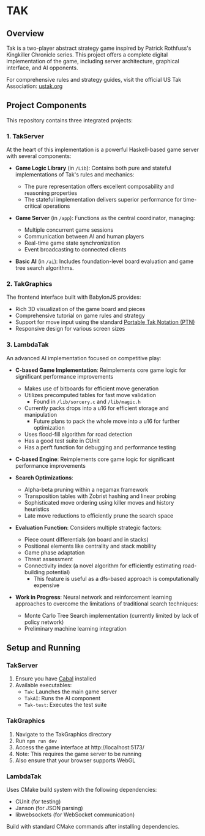 # TAK

## Overview
Tak is a two-player abstract strategy game inspired by Patrick Rothfuss's Kingkiller Chronicle series. This project offers a complete digital implementation of the game, including server architecture, graphical interface, and AI opponents.

For comprehensive rules and strategy guides, visit the official US Tak Association: [ustak.org](https://ustak.org/)

## Project Components

This repository contains three integrated projects:

### 1. TakServer

At the heart of this implementation is a powerful Haskell-based game server with several components:

- **Game Logic Library** (in `/Lib`): Contains both pure and stateful implementations of Tak's rules and mechanics:
  - The pure representation offers excellent composability and reasoning properties
  - The stateful implementation delivers superior performance for time-critical operations

- **Game Server** (in `/app`): Functions as the central coordinator, managing:
  - Multiple concurrent game sessions
  - Communication between AI and human players
  - Real-time game state synchronization
  - Event broadcasting to connected clients

- **Basic AI** (in `/ai`): Includes foundation-level board evaluation and game tree search algorithms.

### 2. TakGraphics

The frontend interface built with BabylonJS provides:

- Rich 3D visualization of the game board and pieces
- Comprehensive tutorial on game rules and strategy
- Support for move input using the standard [Portable Tak Notation (PTN)](https://ustak.org/portable-tak-notation/)
- Responsive design for various screen sizes

### 3. LambdaTak

An advanced AI implementation focused on competitive play:

- **C-based Game Implementation**: Reimplements core game logic for significant performance improvements
  - Makes use of bitboards for efficient move generation
  - Utilizes precomputed tables for fast move validation
    - Found in `/lib/sorcery.c` and `/lib/magic.h`
  - Currently packs drops into a u16 for efficient storage and manipulation
    - Future plans to pack the whole move into a u16 for further optimization
  - Uses flood-fill algorithm for road detection
  - Has a good test suite in CUnit
  - Has a perft function for debugging and performance testing

- **C-based Engine**: Reimplements core game logic for significant performance improvements
- **Search Optimizations**:
  - Alpha-beta pruning within a negamax framework
  - Transposition tables with Zobrist hashing and linear probing
  - Sophisticated move ordering using killer moves and history heuristics
  - Late move reductions to efficiently prune the search space

- **Evaluation Function**: Considers multiple strategic factors:
  - Piece count differentials (on board and in stacks)
  - Positional elements like centrality and stack mobility
  - Game phase adaptation
  - Threat assessment
  - Connectivity index (a novel algorithm for efficiently estimating road-building potential)
    - This feature is useful as a dfs-based approach is computationally expensive

- **Work in Progress**: Neural network and reinforcement learning approaches to overcome the limitations of traditional search techniques:
  - Monte Carlo Tree Search implementation (currently limited by lack of policy network)
  - Preliminary machine learning integration

## Setup and Running

### TakServer
1. Ensure you have [Cabal](https://www.haskell.org/cabal/) installed
2. Available executables:
   - `Tak`: Launches the main game server
   - `TakAI`: Runs the AI component
   - `Tak-test`: Executes the test suite

### TakGraphics
1. Navigate to the TakGraphics directory
2. Run `npm run dev`
3. Access the game interface at http://localhost:5173/
4. Note: This requires the game server to be running
5. Also ensure that your browser supports WebGL

### LambdaTak
Uses CMake build system with the following dependencies:
- CUnit (for testing)
- Janson (for JSON parsing)
- libwebsockets (for WebSocket communication)

Build with standard CMake commands after installing dependencies.
